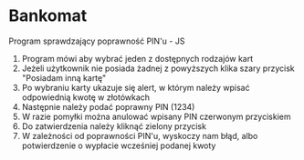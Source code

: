 # Bankomat
Program sprawdzający poprawność PIN'u - JS
1. Program mówi aby wybrać jeden z dostępnych rodzajów kart
2. Jeżeli użytkownik nie posiada żadnej z powyższych klika szary przycisk "Posiadam inną kartę"
3. Po wybraniu karty ukazuje się alert, w którym należy wpisać odpowiednią kwotę w złotówkach 
4. Następnie należy podać poprawny PIN (1234)
5. W razie pomyłki można anulować wpisany PIN czerwonym przyciskiem
6. Do zatwierdzenia należy kliknąć zielony przycisk
7. W zależności od poprawności PIN'u, wyskoczy nam błąd, albo potwierdzenie o wypłacie wcześniej podanej kwoty
